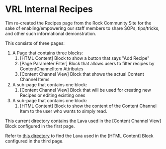 # VRL Internal Recipes

Tim re-created the Recipes page from the Rock Community Site for the sake of enabling/empowering our staff members to share SOPs, tips/tricks, and other such informational demonstration.

This consists of three pages:
1. A Page that contains three blocks:
   1. [HTML Content] Block to show a button that says "Add Recipe"
   2. [Page Parameter Filter] Block that allows users to filter recipes by ContentChannelItem Attributes
   3. [Content Channel View] Block that shows the actual Content Channel Items
2. A sub-page that contains one block:
   1. [Content Channel View] Block that will be used for creating new Recipes or editing existing ones
3. A sub-page that contains one block:
   1. [HTML Content] Block to show the content of the Content Channel Item to the user who wants to simply read.

This current directory contains the Lava used in the [Content Channel View] Block configured in the first page.

Refer to [this directory](../../Block-HTMLContent/VRL_Internal_Recipes/) to find the Lava used in the [HTML Content] Block configured in the third page.